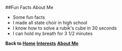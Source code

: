 ##Fun Facts About Me

* Some fun facts
 * I made all state choir in high school
 * I know how to solve a rubik's cube in 30 seconds
 * I can hold my breath for 3 1/2 minutes

**Back to [Home](README.md)**
**[Interests](interests.md)**
**[About Me](about_me.md)**
